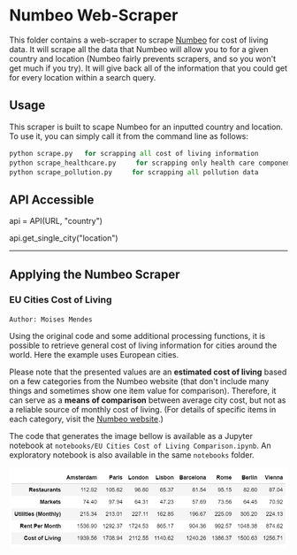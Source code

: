 # Numbeo Web-Scraper

This folder contains a web-scraper to scrape [Numbeo](https://www.numbeo.com/cost-of-living/) for cost of living data. It will scrape all the data that Numbeo will allow you to for a given country and location (Numbeo fairly prevents scrapers, and so you won't get much if you try). It will give back all of the information that you could get for every location within a search query. 

## Usage

This scraper is built to scape Numbeo for an inputted country and location. To use it, you can simply call it from the command line as follows: 

```python 
python scrape.py   for scrapping all cost of living information
python scrape_healthcare.py     for scrapping only health care components
python scrape_pollution.py     for scrapping all pollution data
```

## API Accessible

api = API(URL, "country")

api.get_single_city("location")

---
## Applying the Numbeo Scraper
### EU Cities Cost of Living

`Author: Moises Mendes`


Using the original code and some additional processing functions, 
it is possible to retrieve general cost of living information for
cities around the world. Here the example uses European cities.

Please note that the presented values are an **estimated cost of living** 
based on a few categories from the Numbeo website (that don't include
many things and sometimes show one item value for comparison). Therefore, 
it can serve as a **means of comparison** between average city cost, but 
not as a reliable source of monthly cost of living. (For details of 
specific items in each category, visit the 
[Numbeo website](https://www.numbeo.com/cost-of-living/).)

The code that generates the image bellow is available as a Jupyter 
notebook at `notebooks/EU Cities Cost of Living Comparison.ipynb`. 
An exploratory notebook is also available in the same `notebooks` folder.

![EU cost of living](./img/eu_cities_cost_living.png)
